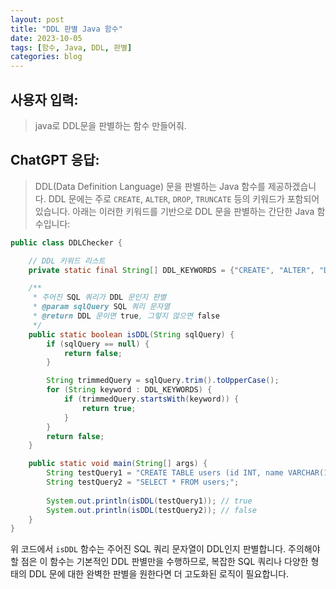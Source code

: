 ```yaml
---
layout: post
title: "DDL 판별 Java 함수"
date: 2023-10-05
tags: [함수, Java, DDL, 판별]
categories: blog
---
```


## 사용자 입력:
> java로 DDL문을 판별하는 함수 만들어줘.

## ChatGPT 응답:
> DDL(Data Definition Language) 문을 판별하는 Java 함수를 제공하겠습니다. DDL 문에는 주로 `CREATE`, `ALTER`, `DROP`, `TRUNCATE` 등의 키워드가 포함되어 있습니다. 아래는 이러한 키워드를 기반으로 DDL 문을 판별하는 간단한 Java 함수입니다:

```java
public class DDLChecker {

    // DDL 키워드 리스트
    private static final String[] DDL_KEYWORDS = {"CREATE", "ALTER", "DROP", "TRUNCATE"};

    /**
     * 주어진 SQL 쿼리가 DDL 문인지 판별
     * @param sqlQuery SQL 쿼리 문자열
     * @return DDL 문이면 true, 그렇지 않으면 false
     */
    public static boolean isDDL(String sqlQuery) {
        if (sqlQuery == null) {
            return false;
        }

        String trimmedQuery = sqlQuery.trim().toUpperCase();
        for (String keyword : DDL_KEYWORDS) {
            if (trimmedQuery.startsWith(keyword)) {
                return true;
            }
        }
        return false;
    }

    public static void main(String[] args) {
        String testQuery1 = "CREATE TABLE users (id INT, name VARCHAR(100));";
        String testQuery2 = "SELECT * FROM users;";
        
        System.out.println(isDDL(testQuery1)); // true
        System.out.println(isDDL(testQuery2)); // false
    }
}
```

위 코드에서 `isDDL` 함수는 주어진 SQL 쿼리 문자열이 DDL인지 판별합니다. 주의해야 할 점은 이 함수는 기본적인 DDL 판별만을 수행하므로, 복잡한 SQL 쿼리나 다양한 형태의 DDL 문에 대한 완벽한 판별을 원한다면 더 고도화된 로직이 필요합니다.

